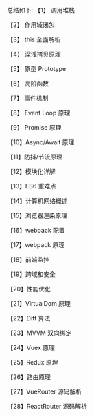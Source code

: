 总结如下:
【1】 调用堆栈

【2】 作用域闭包

【3】 this 全面解析

【4】 深浅拷贝原理

【5】 原型 Prototype

【6】 高阶函数

【7】 事件机制

【8】 Event Loop 原理

【9】 Promise 原理

【10】Async/Await 原理

【11】防抖/节流原理

【12】模块化详解

【13】ES6 重难点

【14】计算机网络概述

【15】浏览器渲染原理

【16】webpack 配置

【17】webpack 原理

【18】前端监控

【19】跨域和安全

【20】性能优化

【21】VirtualDom 原理

【22】Diff 算法

【23】MVVM 双向绑定

【24】Vuex 原理

【25】Redux 原理

【26】路由原理

【27】VueRouter 源码解析

【28】ReactRouter 源码解析
